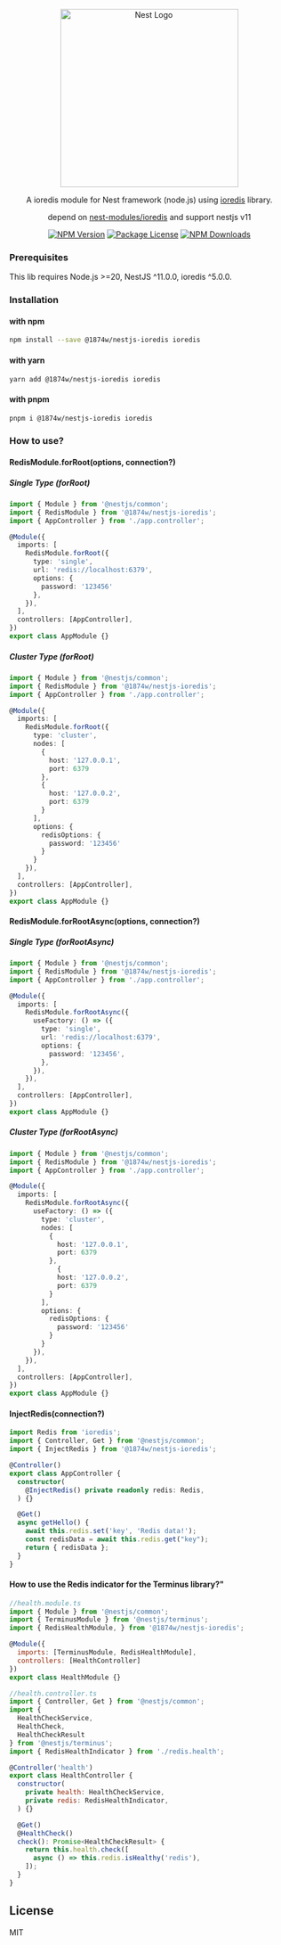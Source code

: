 <p align="center">
  <a href="http://nestjs.com/" target="blank">
    <img src="https://nestjs.com/img/logo_text.svg" width="320" alt="Nest Logo" />
  </a>
</p>

<p align="center">
  A ioredis module for Nest framework (node.js) using <a href="https://github.com/luin/ioredis">ioredis</a> library.
</p>
<p align="center">depend on <a href="https://github.com/nest-modules/ioredis">nest-modules/ioredis</a> and support nestjs v11</p>

<p align="center">
  <a href="https://www.npmjs.com/org/@1874w/nestjs-ioredis"><img src="https://img.shields.io/npm/v/@1874w/nestjs-ioredis.svg" alt="NPM Version" /></a>
  <a href="https://www.npmjs.com/org/@1874w/nestjs-ioredis"><img src="https://img.shields.io/npm/l/@1874w/nestjs-ioredis.svg" alt="Package License" /></a>
  <a href="https://www.npmjs.com/org/@1874w/nestjs-ioredis"><img src="https://img.shields.io/npm/dm/@1874w/nestjs-ioredis.svg" alt="NPM Downloads" /></a>
</p>

### Prerequisites
This lib requires Node.js >=20, NestJS ^11.0.0, ioredis ^5.0.0.

### Installation

#### with npm
```sh
npm install --save @1874w/nestjs-ioredis ioredis
```

#### with yarn
```sh
yarn add @1874w/nestjs-ioredis ioredis
```

#### with pnpm
```sh
pnpm i @1874w/nestjs-ioredis ioredis
```

### How to use?

#### RedisModule.forRoot(options, connection?)

##### Single Type (forRoot)

```ts
import { Module } from '@nestjs/common';
import { RedisModule } from '@1874w/nestjs-ioredis';
import { AppController } from './app.controller';

@Module({
  imports: [
    RedisModule.forRoot({
      type: 'single',
      url: 'redis://localhost:6379',
      options: {
        password: '123456'
      },
    }),
  ],
  controllers: [AppController],
})
export class AppModule {}
```

##### Cluster Type (forRoot)

```ts
import { Module } from '@nestjs/common';
import { RedisModule } from '@1874w/nestjs-ioredis';
import { AppController } from './app.controller';

@Module({
  imports: [
    RedisModule.forRoot({
      type: 'cluster',
      nodes: [
        {
          host: '127.0.0.1',
          port: 6379
        },
        {
          host: '127.0.0.2',
          port: 6379
        }
      ],
      options: {
        redisOptions: {
          password: '123456'
        }
      }
    }),
  ],
  controllers: [AppController],
})
export class AppModule {}
```

#### RedisModule.forRootAsync(options, connection?)

##### Single Type (forRootAsync)  

```ts
import { Module } from '@nestjs/common';
import { RedisModule } from '@1874w/nestjs-ioredis';
import { AppController } from './app.controller';

@Module({
  imports: [
    RedisModule.forRootAsync({
      useFactory: () => ({
        type: 'single',
        url: 'redis://localhost:6379',
        options: {
          password: '123456',
        },
      }),
    }),
  ],
  controllers: [AppController],
})
export class AppModule {}
```

##### Cluster Type (forRootAsync)  

```ts
import { Module } from '@nestjs/common';
import { RedisModule } from '@1874w/nestjs-ioredis';
import { AppController } from './app.controller';

@Module({
  imports: [
    RedisModule.forRootAsync({
      useFactory: () => ({
        type: 'cluster',
        nodes: [
          {
            host: '127.0.0.1',
            port: 6379
          },
            {
            host: '127.0.0.2',
            port: 6379
          }
        ],
        options: {
          redisOptions: {
            password: '123456'
          }
        }
      }),
    }),
  ],
  controllers: [AppController],
})
export class AppModule {}
```

#### InjectRedis(connection?)

```ts
import Redis from 'ioredis';
import { Controller, Get } from '@nestjs/common';
import { InjectRedis } from '@1874w/nestjs-ioredis';

@Controller()
export class AppController {
  constructor(
    @InjectRedis() private readonly redis: Redis,
  ) {}

  @Get()
  async getHello() {
    await this.redis.set('key', 'Redis data!');
    const redisData = await this.redis.get("key");
    return { redisData };
  }
}
```

#### How to use the Redis indicator for the Terminus library?"

```js
//health.module.ts
import { Module } from '@nestjs/common';
import { TerminusModule } from '@nestjs/terminus';
import { RedisHealthModule, } from '@1874w/nestjs-ioredis';

@Module({
  imports: [TerminusModule, RedisHealthModule],
  controllers: [HealthController]
})
export class HealthModule {}
```

```js
//health.controller.ts
import { Controller, Get } from '@nestjs/common';
import {
  HealthCheckService,
  HealthCheck,
  HealthCheckResult
} from '@nestjs/terminus';
import { RedisHealthIndicator } from './redis.health';

@Controller('health')
export class HealthController {
  constructor(
    private health: HealthCheckService,
    private redis: RedisHealthIndicator,
  ) {}

  @Get()
  @HealthCheck()
  check(): Promise<HealthCheckResult> {
    return this.health.check([
      async () => this.redis.isHealthy('redis'),
    ]);
  }
}
```

## License

MIT
